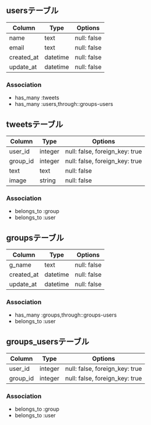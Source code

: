 ## usersテーブル

|Column|Type|Options|
|------|----|-------|
|name|text|null: false|
|email|text|null: false|
|created_at|datetime|null: false|
|update_at|datetime|null: false|



### Association
- has_many :tweets
- has_many :users,through::groups-users

## tweetsテーブル

|Column|Type|Options|
|------|----|-------|
|user_id|integer|null: false, foreign_key: true|
|group_id|integer|null: false, foreign_key: true|
|text|text|null: false|
|image|string|null: false|

### Association
- belongs_to :group
- belongs_to :user

## groupsテーブル

|Column|Type|Options|
|------|----|-------|
|g_name|text|null: false|
|created_at|datetime|null: false|
|update_at|datetime|null: false|


### Association
- has_many :groups,through::groups-users
- belongs_to :user

## groups_usersテーブル

|Column|Type|Options|
|------|----|-------|
|user_id|integer|null: false, foreign_key: true|
|group_id|integer|null: false, foreign_key: true|

### Association
- belongs_to :group
- belongs_to :user
